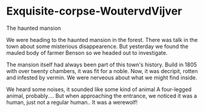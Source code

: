 # Exquisite-corpse-WoutervdVijver
The haunted mansion

We were heading to the haunted mansion in the forest.
There was talk in the town about some misterious disappearence.
But yesterday we found the mauled body of farmer Benson so we headed out to investigate.

The mansion itself had always been part of this town's history.
Build in 1805 with over twenty chambers, it was fit for a noble.
Now, it was decripit, rotten and infested by vermin. We were nerveous about what we might find inside.

We heard some noises, it sounded like some kind of animal
A four-legged animal, probably....
But when approaching the entrance, we noticed it was a human, just not a regular human.. It was a werewolf!